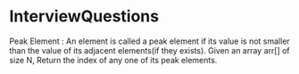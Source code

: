 # InterviewQuestions

Peak Element : An element is called a peak element if its value is not smaller than the value of its adjacent elements(if they exists).
Given an array arr[] of size N, Return the index of any one of its peak elements.
